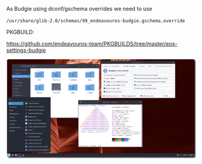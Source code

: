 As Budgie using dconf/gschema overrides we need to use 

`/usr/share/glib-2.0/schemas/99_endeavouros-budgie.gschema.override`  

PKGBUILD:

https://github.com/endeavouros-team/PKGBUILDS/tree/master/eos-settings-budgie


![eos-budgie](https://raw.githubusercontent.com/endeavouros-team/endeavouros-DE-fixes/main/budgie/budgie.png)


